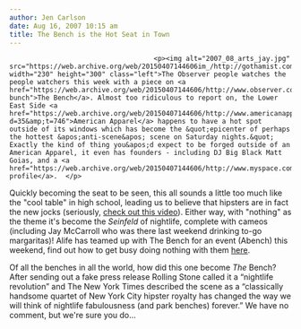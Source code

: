 ```yaml
---
author: Jen Carlson
date: Aug 16, 2007 10:15 am
title: The Bench is the Hot Seat in Town
---
```


	
										<p><img alt="2007_08_arts_jay.jpg" src="https://web.archive.org/web/20150407144606im_/http://gothamist.com/attachments/arts_jen/2007_08_arts_jay.jpg" width="230" height="300" class="left">The Observer people watches the people watchers this week with a piece on <a href="https://web.archive.org/web/20150407144606/http://www.observer.com/2007/bench-bunch">The Bench</a>. Almost too ridiculous to report on, the Lower East Side <a href="https://web.archive.org/web/20150407144606/http://www.americanapparel.net/presscenter/dailyupdate/dailyUp.asp?d=35&amp;t=746">American Apparel</a> happens to have a hot spot outside of its windows which has become the &quot;epicenter of perhaps the hottest &apos;anti-scene&apos; scene on Saturday nights.&quot; Exactly the kind of thing you&apos;d expect to be forged outside of an American Apparel, it even has founders - including DJ Big Black Matt Goias, and a <a href="https://web.archive.org/web/20150407144606/http://www.myspace.com/thebenchnyc">MySpace profile</a>.  </p>

<p>Quickly becoming the seat to be seen, this all sounds a little too much like the &quot;cool table&quot; in high school, leading us to believe that hipsters are in fact the new jocks (seriously, <a href="https://web.archive.org/web/20150407144606/http://www.youtube.com/watch?v=R86rwAd7o94">check out this video</a>). Either way, with &quot;nothing&quot; as the theme it&apos;s become the <em>Seinfeld</em> of nightlife, complete with cameos (including Jay McCarroll who was there last weekend drinking to-go margaritas)! Alife has teamed up with The Bench for an event (Abench) this weekend, find out how to get busy doing nothing with them <a href="https://web.archive.org/web/20150407144606/http://profile.myspace.com/index.cfm?fuseaction=user.viewprofile&amp;friendid=204816234">here</a>.</p>

<p>Of all the benches in all the world, how did this one become <em>The</em> Bench? After sending out a fake press release Rolling Stone called it a &#x201C;nightlife revolution&#x201D; and The New York Times described the scene as a &#x201C;classically handsome quartet of New York City hipster royalty has changed the way we will think of nightlife fabulousness (and park benches) forever.&#x201D; We have no comment, but we&apos;re sure you do...</p>					
										
									
				